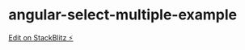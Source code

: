 # angular-select-multiple-example

[Edit on StackBlitz ⚡️](https://stackblitz.com/edit/2s4dbk-ayumht)